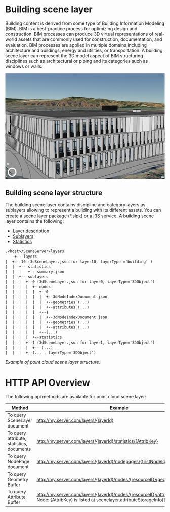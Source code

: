 # Building scene layer

Building content is derived from some type of Building Information Modeling (BIM). BIM is a best-practice process for optimizing design and construction. BIM processes can produce 3D virtual representations of real-world assets that are commonly used for construction, documentation, and evaluation. BIM processes are applied in multiple domains including architecture and buildings, energy and utilities, or transportation. A building scene layer can represent the 3D model aspect of BIM structuring disciplines such as architectural or piping and its categories such as windows or walls.

![Building Scene Layer](img/buildingSceneLayer.png)

## Building scene layer structure
The building scene layer contains discipline and category layers as sublayers allowing to represent a building with its different assets. You can create a scene layer package (*.slpk) or a I3S service. A building scene layer contains the following:

- [Layer description](3dSceneLayer.md)
- [Sublayers](attribute.md)
- [Statistics](statistics.md)

```
.<host>/SceneServer/layers
	+-- layers
|  +-- 10 (3dSceneLayer.json for layer10, layerType ='building' )
|  |  +-- statistics
|  |  |   +-- summary.json
|  |  +-- sublayers
|  |  |  +--0 (3dSceneLayer.json for layer0, layerType='3DObject')
|  |  |  |  +--nodes
|  |  |  |  |  +--0
|  |  |  |  |  |  +--3dNodeIndexDocument.json
|  |  |  |  |  |  +--geometries (...)
|  |  |  |  |  |  +--attributes (...)
|  |  |  |  |  +--1
|  |  |  |  |  |  +--3dNodeIndexDocument.json
|  |  |  |  |  |  +--geometries (...)
|  |  |  |  |  |  +--attributes (...)
|  |  |  |  |  +--(...)
|  |  |  |  +--statistics
|  |  |  +--1 (3dSceneLayer.json for layer1, layerType='3DObject')
|  |  |  |  +-- (...)
|  |  |  +--(... , layerType='3DObject')
```
*Example of point cloud scene layer structure.*

# HTTP API Overview

The following api methods are available for point cloud scene layer:

|Method|Example|
|------|-------|
|To query SceneLayer document|http://my.server.com/layers/{layerId}|
|To query attribute, statistics, documents|http://my.server.com/layers/{layerId}/statistics/{AttribKey}|
|To query  NodePage  document|http://my.server.com/layers/{layerId}/nodepages/{firstNodeIdInPage} 
|To query  Geometry  Buffer|http://my.server.com/layers/{layerId}/nodes/{resourceID}/geometries/0 
|To query  Attribute  Buffer|http://my.server.com/layers/{layerId}/nodes/{resourceID}/attributes/{AttribKey}  Node:  {AttribKey}  is listed at  scenelayer.attributeStorageInfo[].key 
